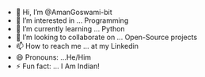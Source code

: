 - 👋 Hi, I’m @AmanGoswami-bit
- 👀 I’m interested in ... Programming
- 🌱 I’m currently learning ... Python
- 💞️ I’m looking to collaborate on ... Open-Source projects
- 📫 How to reach me ... at my Linkedin
- 😄 Pronouns: ...He/Him
- ⚡ Fun fact: ... I Am Indian!

<!---
AmanGoswami-bit/AmanGoswami-bit is a ✨ special ✨ repository because its `README.md` (this file) appears on your GitHub profile.
You can click the Preview link to take a look at your changes.
--->
